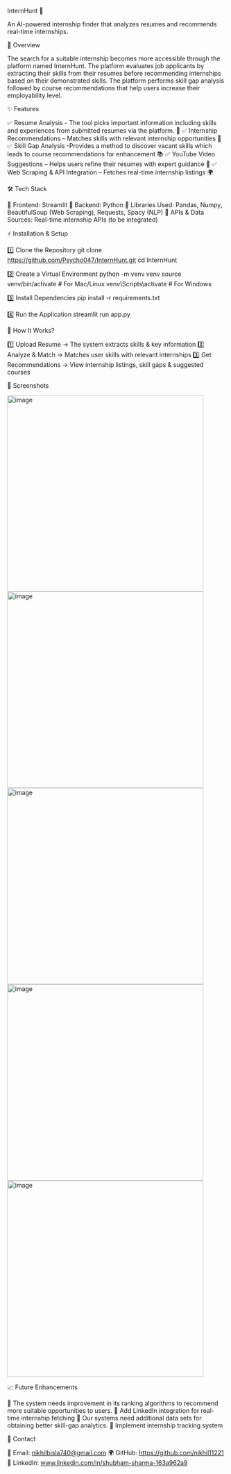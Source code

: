 InternHunt 🚀

An AI-powered internship finder that analyzes resumes and recommends real-time internships.



📌 Overview

The search for a suitable internship becomes more accessible through the platform named InternHunt. The platform evaluates job applicants by extracting their skills from their resumes before recommending internships based on their demonstrated skills. The platform performs skill gap analysis followed by course recommendations that help users increase their employability level.



✨ Features

✅ Resume Analysis - The tool picks important information including skills and experiences from submitted resumes via the platform. 📄
✅ Internship Recommendations – Matches skills with relevant internship opportunities 🎯
✅ Skill Gap Analysis -Provides a method to discover vacant skills which leads to course recommendations for enhancement 📚
✅ YouTube Video Suggestions – Helps users refine their resumes with expert guidance 🎥
✅ Web Scraping & API Integration – Fetches real-time internship listings 🌍



🛠️ Tech Stack

🔹 Frontend: Streamlit
🔹 Backend: Python
🔹 Libraries Used: Pandas, Numpy, BeautifulSoup (Web Scraping), Requests, Spacy (NLP)
🔹 APIs & Data Sources: Real-time internship APIs (to be integrated)



⚡ Installation & Setup

1️⃣ Clone the Repository
git clone https://github.com/Psycho047/InternHunt.git
cd InternHunt

2️⃣ Create a Virtual Environment
python -m venv venv
source venv/bin/activate   # For Mac/Linux
venv\Scripts\activate      # For Windows

3️⃣ Install Dependencies
pip install -r requirements.txt

4️⃣ Run the Application
streamlit run app.py



🚀 How It Works?

1️⃣ Upload Resume → The system extracts skills & key information
2️⃣ Analyze & Match → Matches user skills with relevant internships
3️⃣ Get Recommendations → View internship listings, skill gaps & suggested courses



📸 Screenshots


<img width="452" alt="image" src="https://github.com/user-attachments/assets/60358dbe-7700-4f3f-8dbd-3730544f78e1" />
<img width="452" alt="image" src="https://github.com/user-attachments/assets/2bce4fdb-f422-4d37-b5e5-563f52a6ac3b" />
<img width="452" alt="image" src="https://github.com/user-attachments/assets/9aa11702-2f59-4c9e-a698-1e36a7f8b12a" />
<img width="452" alt="image" src="https://github.com/user-attachments/assets/474508fb-49ad-4920-9788-70ab825fb76d" />
<img width="452" alt="image" src="https://github.com/user-attachments/assets/583c0770-a757-4b1b-af6c-1f6984dbdd9f" />



📈 Future Enhancements

🔹 The system needs improvement in its ranking algorithms to recommend more suitable opportunities to users.
🔹 Add LinkedIn integration for real-time internship fetching
🔹 Our systems need additional data sets for obtaining better skill-gap analytics.
🔹 Implement internship tracking system



📩 Contact

📧 Email: nikhilbisla740@gmail.com
🌍 GitHub: https://github.com/nikhil11221
🔗 LinkedIn: www.linkedin.com/in/shubham-sharma-163a962a9
